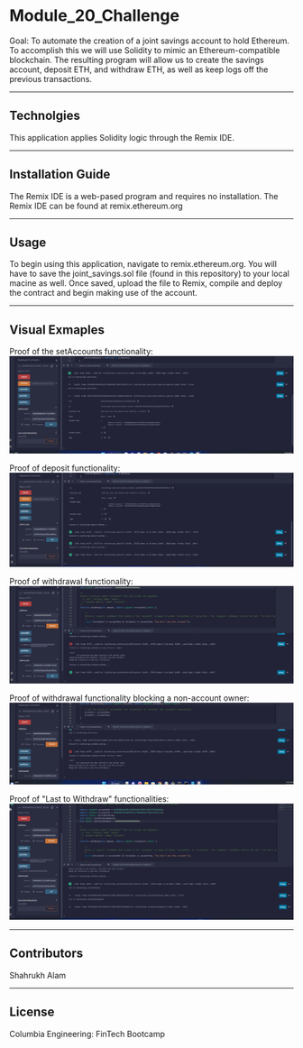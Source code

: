 # Module_20_Challenge
Goal: To automate the creation of a joint savings account to hold Ethereum. To accomplish this we will use Solidity to mimic an Ethereum-compatible blockchain. The resulting program will allow us to create the savings account, deposit ETH, and withdraw ETH, as well as keep logs off the previous transactions. 

---

## Technolgies

This application applies Solidity logic through the Remix IDE. 

---

## Installation Guide

The Remix IDE is a web-pased program and requires no installation. The Remix IDE can be found at remix.ethereum.org 

---

## Usage

To begin using this application, navigate to remix.ethereum.org. You will have to save the joint_savings.sol file (found in this repository) to your local macine as well. Once saved, upload the file to Remix, compile and deploy the contract and begin making use of the account. 

---

## Visual Exmaples

Proof of the setAccounts functionality:  
<img src="Execution_Results/set_accounts_proof.png">   

Proof of deposit functionality:  
<img src="Execution_Results/deposit_proof.png">  

Proof of withdrawal functionality:  
<img src="Execution_Results/withdraw_proof.png">  

Proof of withdrawal functionality blocking a non-account owner:  
<img src="Execution_Results/withdraw_not_account_owner_proof.png">  

Proof of "Last to Withdraw" functionalities:  
<img src="Execution_Results/last_withdrawals_call.png">  

---

## Contributors

Shahrukh Alam

---

## License

Columbia Engineering: FinTech Bootcamp